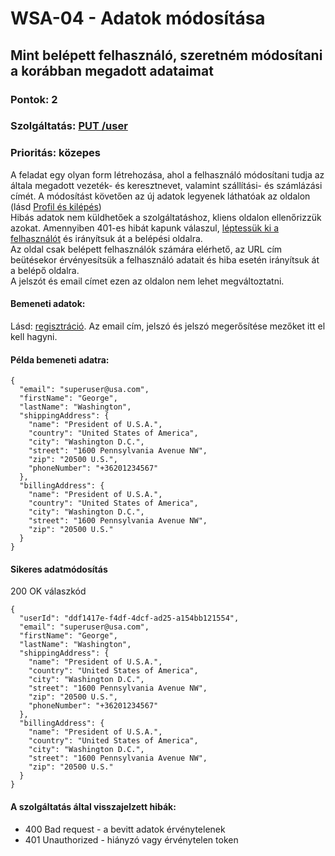 # WSA-04 - Adatok módosítása

## Mint belépett felhasználó, szeretném módosítani a korábban megadott adataimat

### Pontok: 2
### Szolgáltatás: [PUT /user](http://localhost:5000/api-doc#/Users/AuthController_updateProfile)
### Prioritás: közepes

A feladat egy olyan form létrehozása, ahol a felhasználó módosítani tudja az általa megadott vezeték- és keresztnevet, valamint szállítási- és számlázási címét. A módosítást követően az új adatok legyenek láthatóak az oldalon (lásd [Profil és kilépés](./WSA-03.md))  
Hibás adatok nem küldhetőek a szolgáltatáshoz, kliens oldalon ellenőrizzük azokat. Amennyiben 401-es hibát kapunk válaszul, [léptessük ki a felhasználót](./WSA-03.md) és irányítsuk át a belépési oldalra.  
Az oldal csak belépett felhasználók számára elérhető, az URL cím beütésekor érvényesítsük a felhasználó adatait és hiba esetén irányítsuk át a belépő oldalra.  
A jelszót és email címet ezen az oldalon nem lehet megváltoztatni.

#### Bemeneti adatok:
Lásd: [regisztráció](./WSA-02.md). Az email cím, jelszó és jelszó megerősítése mezőket itt el kell hagyni.

#### Példa bemeneti adatra:
```
{
  "email": "superuser@usa.com",
  "firstName": "George",
  "lastName": "Washington",
  "shippingAddress": {
    "name": "President of U.S.A.",
    "country": "United States of America",
    "city": "Washington D.C.",
    "street": "1600 Pennsylvania Avenue NW",
    "zip": "20500 U.S.",
    "phoneNumber": "+36201234567"
  },
  "billingAddress": {
    "name": "President of U.S.A.",
    "country": "United States of America",
    "city": "Washington D.C.",
    "street": "1600 Pennsylvania Avenue NW",
    "zip": "20500 U.S."
  }
}
```

#### Sikeres adatmódosítás
200 OK válaszkód
```
{
  "userId": "ddf1417e-f4df-4dcf-ad25-a154bb121554",
  "email": "superuser@usa.com",
  "firstName": "George",
  "lastName": "Washington",
  "shippingAddress": {
    "name": "President of U.S.A.",
    "country": "United States of America",
    "city": "Washington D.C.",
    "street": "1600 Pennsylvania Avenue NW",
    "zip": "20500 U.S.",
    "phoneNumber": "+36201234567"
  },
  "billingAddress": {
    "name": "President of U.S.A.",
    "country": "United States of America",
    "city": "Washington D.C.",
    "street": "1600 Pennsylvania Avenue NW",
    "zip": "20500 U.S."
  }
}
```

#### A szolgáltatás által visszajelzett hibák:
- 400 Bad request - a bevitt adatok érvénytelenek
- 401 Unauthorized - hiányzó vagy érvénytelen token